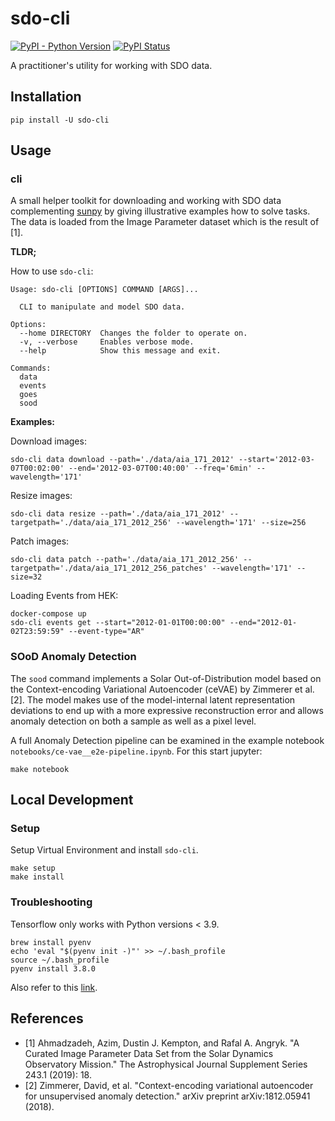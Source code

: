 # sdo-cli

[![PyPI - Python Version](https://img.shields.io/pypi/pyversions/sdo-cli)](https://pypi.org/project/sdo-cli/)
[![PyPI Status](https://badge.fury.io/py/sdo-cli.svg)](https://badge.fury.io/py/sdo-cli)

A practitioner's utility for working with SDO data.

## Installation 

```
pip install -U sdo-cli
```

## Usage

### cli

A small helper toolkit for downloading and working with SDO data complementing [sunpy](https://sunpy.org/) by giving illustrative examples how to solve tasks. The data is loaded from the Image Parameter dataset which is the result of [1].

**TLDR;**

How to use `sdo-cli`:

```
Usage: sdo-cli [OPTIONS] COMMAND [ARGS]...

  CLI to manipulate and model SDO data.

Options:
  --home DIRECTORY  Changes the folder to operate on.
  -v, --verbose     Enables verbose mode.
  --help            Show this message and exit.

Commands:
  data
  events
  goes
  sood                                         
```

**Examples:**

Download images:

```
sdo-cli data download --path='./data/aia_171_2012' --start='2012-03-07T00:02:00' --end='2012-03-07T00:40:00' --freq='6min' --wavelength='171'
```

Resize images:

```
sdo-cli data resize --path='./data/aia_171_2012' --targetpath='./data/aia_171_2012_256' --wavelength='171' --size=256
```

Patch images:

```
sdo-cli data patch --path='./data/aia_171_2012_256' --targetpath='./data/aia_171_2012_256_patches' --wavelength='171' --size=32
```

Loading Events from HEK:

```
docker-compose up
sdo-cli events get --start="2012-01-01T00:00:00" --end="2012-01-02T23:59:59" --event-type="AR"
```

### SOoD Anomaly Detection

The `sood` command implements a Solar Out-of-Distribution model based on the Context-encoding Variational Autoencoder (ceVAE) by Zimmerer et al. [2]. The model makes use of the model-internal latent representation deviations to end up with a more expressive reconstruction error and allows anomaly detection on both a sample as well as a pixel level.

A full Anomaly Detection pipeline can be examined in the example notebook `notebooks/ce-vae__e2e-pipeline.ipynb`. For this start jupyter:

```
make notebook
```

## Local Development

### Setup

Setup Virtual Environment and install `sdo-cli`.

```
make setup
make install
```

### Troubleshooting

Tensorflow only works with Python versions < 3.9.

```
brew install pyenv
echo 'eval "$(pyenv init -)"' >> ~/.bash_profile
source ~/.bash_profile
pyenv install 3.8.0
```

Also refer to this [link](https://www.chrisjmendez.com/2017/08/03/installing-multiple-versions-of-python-on-your-mac-using-homebrew/).

## References

- [1] Ahmadzadeh, Azim, Dustin J. Kempton, and Rafal A. Angryk. "A Curated Image Parameter Data Set from the Solar Dynamics Observatory Mission." The Astrophysical Journal Supplement Series 243.1 (2019): 18.
- [2] Zimmerer, David, et al. "Context-encoding variational autoencoder for unsupervised anomaly detection." arXiv preprint arXiv:1812.05941 (2018).
